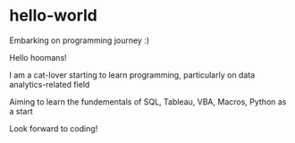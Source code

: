 # hello-world

Embarking on programming journey :)

Hello hoomans!

I am a cat-lover starting to learn programming, particularly on data analytics-related field

Aiming to learn the fundementals of SQL, Tableau, VBA, Macros, Python as a start

Look forward to coding!
